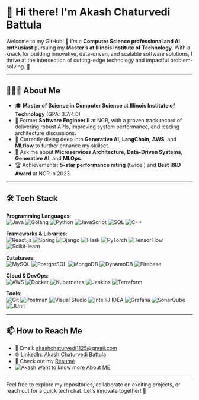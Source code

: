 # 👋 Hi there! I'm **Akash Chaturvedi Battula**

Welcome to my GitHub! 🚀 I’m a **Computer Science professional and AI enthusiast** pursuing my **Master’s at Illinois Institute of Technology**. With a knack for building innovative, data-driven, and scalable software solutions, I thrive at the intersection of cutting-edge technology and impactful problem-solving. 🌟

---

## 👨🏻‍💻 About Me

- 🎓 **Master of Science in Computer Science** at **Illinois Institute of Technology** (GPA: 3.7/4.0)
- 🔭 Former **Software Engineer II** at NCR, with a proven track record of delivering robust APIs, improving system performance, and leading architecture discussions.
- 🌱 Currently diving deep into **Generative AI**, **LangChain**, **AWS**, and **MLflow** to further enhance my skillset.
- 💬 Ask me about **Microservices Architecture**, **Data-Driven Systems**, **Generative AI**, and **MLOps**.
- 🏆 Achievements: **5-star performance rating** (twice!) and **Best R&D Award** at NCR in 2023.

---

## 🛠 Tech Stack

**Programming Languages**:  
![Java](https://img.shields.io/badge/Java-%23ED8B00.svg?style=for-the-badge&logo=openjdk&logoColor=white)
![Golang](https://img.shields.io/badge/Go-%2300ADD8.svg?style=for-the-badge&logo=go&logoColor=white)
![Python](https://img.shields.io/badge/Python-%233776AB.svg?style=for-the-badge&logo=python&logoColor=white)
![JavaScript](https://img.shields.io/badge/JavaScript-%23F7DF1E.svg?style=for-the-badge&logo=javascript&logoColor=black)
![SQL](https://img.shields.io/badge/SQL-%2300758F.svg?style=for-the-badge&logo=postgresql&logoColor=white)
![C++](https://img.shields.io/badge/C++-%2300599C.svg?style=for-the-badge&logo=cplusplus&logoColor=white)


**Frameworks & Libraries**:  
![React.js](https://img.shields.io/badge/React-%2361DAFB.svg?style=for-the-badge&logo=react&logoColor=black)
![Spring](https://img.shields.io/badge/Spring-%236DB33F.svg?style=for-the-badge&logo=spring&logoColor=white)
![Django](https://img.shields.io/badge/Django-%23092E20.svg?style=for-the-badge&logo=django&logoColor=white)
![Flask](https://img.shields.io/badge/Flask-%23000000.svg?style=for-the-badge&logo=flask&logoColor=white)
![PyTorch](https://img.shields.io/badge/PyTorch-%23EE4C2C.svg?style=for-the-badge&logo=pytorch&logoColor=white)
![TensorFlow](https://img.shields.io/badge/TensorFlow-%23FF6F00.svg?style=for-the-badge&logo=tensorflow&logoColor=white)
![Scikit-learn](https://img.shields.io/badge/scikit--learn-%23F7931E.svg?style=for-the-badge&logo=scikit-learn&logoColor=white)

**Databases**:  
![MySQL](https://img.shields.io/badge/MySQL-%2300f.svg?style=for-the-badge&logo=mysql&logoColor=white)
![PostgreSQL](https://img.shields.io/badge/PostgreSQL-%23336791.svg?style=for-the-badge&logo=postgresql&logoColor=white)
![MongoDB](https://img.shields.io/badge/MongoDB-%2347A248.svg?style=for-the-badge&logo=mongodb&logoColor=white)
![DynamoDB](https://img.shields.io/badge/Amazon%20DynamoDB-%23232F3E.svg?style=for-the-badge&logo=amazon-dynamodb&logoColor=white)
![Firebase](https://img.shields.io/badge/Firebase-%23FFCA28.svg?style=for-the-badge&logo=firebase&logoColor=black)

**Cloud & DevOps**:  
![AWS](https://img.shields.io/badge/AWS-%23232F3E.svg?style=for-the-badge&logo=amazon-aws&logoColor=white)
![Docker](https://img.shields.io/badge/Docker-%232496ED.svg?style=for-the-badge&logo=docker&logoColor=white)
![Kubernetes](https://img.shields.io/badge/Kubernetes-%23326CE5.svg?style=for-the-badge&logo=kubernetes&logoColor=white)
![Jenkins](https://img.shields.io/badge/Jenkins-%23D24939.svg?style=for-the-badge&logo=jenkins&logoColor=white)
![Terraform](https://img.shields.io/badge/Terraform-%237B42BC.svg?style=for-the-badge&logo=terraform&logoColor=white)

**Tools**:  
![Git](https://img.shields.io/badge/Git-%23F05033.svg?style=for-the-badge&logo=git&logoColor=white)
![Postman](https://img.shields.io/badge/Postman-%23FF6C37.svg?style=for-the-badge&logo=postman&logoColor=white)
![Visual Studio](https://img.shields.io/badge/Visual%20Studio-%235C2D91.svg?style=for-the-badge&logo=visual-studio&logoColor=white)
![IntelliJ IDEA](https://img.shields.io/badge/IntelliJ%20IDEA-%23000000.svg?style=for-the-badge&logo=intellij-idea&logoColor=white)
![Grafana](https://img.shields.io/badge/Grafana-%23F46800.svg?style=for-the-badge&logo=grafana&logoColor=white)
![SonarQube](https://img.shields.io/badge/SonarQube-%234E9BCD.svg?style=for-the-badge&logo=sonarqube&logoColor=white)
![JUnit](https://img.shields.io/badge/JUnit-%2325A162.svg?style=for-the-badge&logo=junit5&logoColor=white)

---

## 📫 How to Reach Me

- 📧 Email: [akashchaturvedi1125@gmail.com](mailto:akashchaturvedi1125@gmail.com)
- 🌐 LinkedIn: [Akash Chaturvedi Battula](https://www.linkedin.com/in/akash-chaturvedi-17983a169/)
- 📄 Check out my [Résumé](https://drive.google.com/file/d/16GTd0EEZFxSSJFr-wzGgwCfHiK6JLfwS/view?usp=sharing)
- ![Akash](https://github.com/user-attachments/assets/656202e9-5e30-4df0-ac51-f3ca634dd9c0) Want to know more [About ME](https://akashchaturvedibattula.web.app/)

---

Feel free to explore my repositories, collaborate on exciting projects, or reach out for a quick tech chat. Let’s innovate together! 🚀
